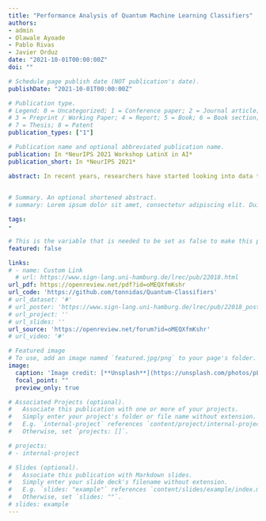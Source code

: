 ```yaml
---
title: "Performance Analysis of Quantum Machine Learning Classifiers"
authors:
- admin
- Olawale Ayoade
- Pablo Rivas
- Javier Orduz
date: "2021-10-01T00:00:00Z"
doi: ""

# Schedule page publish date (NOT publication's date).
publishDate: "2021-10-01T00:00:00Z"

# Publication type.
# Legend: 0 = Uncategorized; 1 = Conference paper; 2 = Journal article;
# 3 = Preprint / Working Paper; 4 = Report; 5 = Book; 6 = Book section;
# 7 = Thesis; 8 = Patent
publication_types: ["1"]

# Publication name and optional abbreviated publication name.
publication: In *NeurIPS 2021 Workshop LatinX in AI*
publication_short: In *NeurIPS 2021*

abstract: In recent years, researchers have started looking into data transformations in quantum computation. They want to see how quantum computing affects the robustness and performance of machine learning methods. Quantum mechanics succeed in explaining some phenomena where classical formulas failed in the past. Thus, it expanded in analytical research fields such as Quantum Machine Learning (QML) over the years. The developing QML discipline has proven solutions to issues that are equivalent (or comparable) to those addressed by classical machine learning, including classification and prediction problems using quantum classifiers. As a result of these factors, quantum classifier analysis has become one of the most important topics in QML. This paper studies four quantum classifiers, Support Vector Classification with Quantum Kernel (SVCQK), Quantum Support Vector Classifier (QSVC), Variational Quantum Classifier (VQC), and Circuit Quantum Neural Network Classifier (CQNNC). We also report case study outcomes and results analysis utilizing linearly and non-linearly separable datasets generated. Our research is to explore if quantum information may aid learning or convergence. 
 

# Summary. An optional shortened abstract.
# summary: Lorem ipsum dolor sit amet, consectetur adipiscing elit. Duis posuere tellus ac convallis placerat. Proin tincidunt magna sed ex sollicitudin condimentum.

tags:
- 

# This is the variable that is needed to be set as false to make this page visible, or true to avoid it 
featured: false

links:
# - name: Custom Link
  # url: https://www.sign-lang.uni-hamburg.de/lrec/pub/22018.html
url_pdf: https://openreview.net/pdf?id=oMEQXfmKshr
url_code: 'https://github.com/tonnidas/Quantum-Classifiers'
# url_dataset: '#'
# url_poster: 'https://www.sign-lang.uni-hamburg.de/lrec/pub/22018_poster.pdf'
# url_project: ''
# url_slides: ''
url_source: 'https://openreview.net/forum?id=oMEQXfmKshr'
# url_video: '#'

# Featured image
# To use, add an image named `featured.jpg/png` to your page's folder. 
image:
  caption: 'Image credit: [**Unsplash**](https://unsplash.com/photos/pLCdAaMFLTE)'
  focal_point: ""
  preview_only: true

# Associated Projects (optional).
#   Associate this publication with one or more of your projects.
#   Simply enter your project's folder or file name without extension.
#   E.g. `internal-project` references `content/project/internal-project/index.md`.
#   Otherwise, set `projects: []`.

# projects:
# - internal-project

# Slides (optional).
#   Associate this publication with Markdown slides.
#   Simply enter your slide deck's filename without extension.
#   E.g. `slides: "example"` references `content/slides/example/index.md`.
#   Otherwise, set `slides: ""`.
# slides: example
---
```


<!-- {{% callout note %}}
Click the *Cite* button above to demo the feature to enable visitors to import publication metadata into their reference management software.
{{% /callout %}}

{{% callout note %}}
Create your slides in Markdown - click the *Slides* button to check out the example.
{{% /callout %}}

Supplementary notes can be added here, including [code, math, and images](https://wowchemy.com/docs/writing-markdown-latex/). -->
